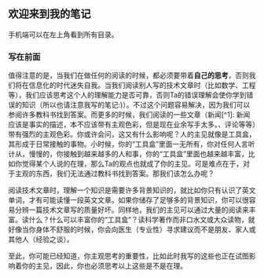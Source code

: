 ## 欢迎来到我的笔记  
手机端可以在左上角看到所有目录。

### 写在前面  

值得注意的是，当我们在做任何的阅读的时候，都必须要带着**自己的思考**，否则我们将在信息化的时代迷失自我。当我们阅读别人写的技术文章时（比如数学、工程等），我们应该思考这个人的理解能力是否可靠，否则Ta的错误理解会使你学到错误的知识（所以也请注意我写的笔记:)）。不过这个问题容易解决，因为我们可以参阅许多教科书找到答案。而更多的时候，我们阅读的一些文章（新闻[^1]: 新闻应该是事实的描述，本不应该带有主观色彩，但是现在业余写手太多。、评论等等）带有强烈的主观色彩。你或许会问，这又有什么影响呢？人的主见就像是工具盒，其形成于日常接触的事物。小时候，你的“工具盒”里面一无所有，你对任何人言听计从，慢慢的，你接触到越来越多的人和事，你的“工具盒”里面也越来越丰富，比如你觉得某个人说的在理，那么Ta的观点也就成了你的主见。可是难点在于，对于主观的东西，我们无法通过教科书找到答案。那我们该怎么办呢？  

阅读技术文章时，理解一个知识是需要许多背景知识的，就比如你只有认识了英文单词，才有可能读懂一段英文文章。如果你储存了足够多的背景知识，你可以很容易分辨一篇技术文章写的质量好坏。同样地，我们的主见可以通过大量的阅读来丰富。读什么？什么可以丰富你的“工具盒”？读科学著作而非口水文或大众读物，就好像当你身体不舒服的时候，你会向医生（专业性）寻求建议而不是朋友、家人或其他人（经验之谈）。  

至此，你可能已经知道，你主观思考的重要性，比如此时我写的这些也正在试图影响着你的主见，因此，你也必须思考以上这些是不是在理。  
